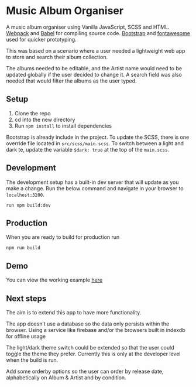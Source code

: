 # Music Album Organiser

A music album organiser using Vanilla JavaScript, SCSS and HTML. [Webpack](https://webpack.js.org/) and [Babel](https://babeljs.io/) for compiling source code. [Bootstrap](https://getbootstrap.com/) and [fontawesome](https://fontawesome.com/v4.7.0/) used for quicker prototyping.

This was based on a scenario where a user needed a lightweight web app to store and search their album collection.

The albums needed to be editable, and the Artist name would need to be updated globally if the user decided to change it. A search field was also needed that would filter the albums as the user typed.

## Setup
1. Clone the repo
2. cd into the new directory
3. Run `npm install` to install dependencies

Bootstrap is already include in the project. To update the SCSS, there is one override file located in `src/scss/main.scss`. To switch between a light and dark te, update the variable `$dark: true` at the top of the `main.scss`.

## Development
The development setup has a built-in dev server that will update as you make a change. Run the below command and navigate in your browser to `localhost:3200`.
```
run npm build:dev
```

## Production
When you are ready to build for production run
```
npm run build
```

## Demo
You can view the working example [here](https://scottquested.github.io/Music-Album-Organiser-App/)

## Next steps
The aim is to extend this app to have more functionality.

The app doesn’t use a database so the data only persists within the browser. Using a service like firebase and/or the browsers built in indexdb for offline usage

The light/dark theme switch could be extended so that the user could toggle the theme they prefer. Currently this is only at the developer level when the build is run.

Add some orderby options so the user can order by release date, alphabetically on Album & Artist and by condition.

